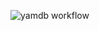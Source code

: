 ![yamdb workflow](https://github.com/RomanBaykin/yamdb_final/actions/workflows/yamdb_workflow.yaml/badge.svg)
